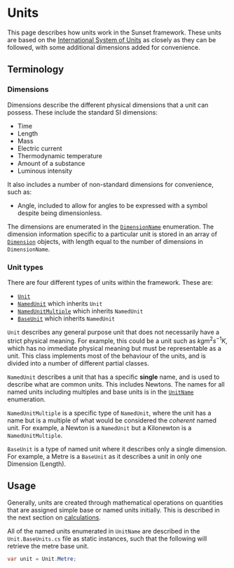 # Units

This page describes how units work in the Sunset framework. These units are based on the [International System of Units](https://en.wikipedia.org/wiki/International_System_of_Units) as closely as they can be followed, with some additional dimensions added for convenience.

## Terminology

### Dimensions

Dimensions describe the different physical dimensions that a unit can possess. These include the standard SI dimensions:

- Time
- Length
- Mass
- Electric current
- Thermodynamic temperature
- Amount of a substance
- Luminous intensity

It also includes a number of non-standard dimensions for convenience, such as:

- Angle, included to allow for angles to be expressed with a symbol despite being dimensionless.

The dimensions are enumerated in the [`DimensionName`](../../api/Northrop.Common.Sunset.Units.DimensionName.yml) enumeration. The dimension information specific to a particular unit is stored in an array of [`Dimension`](../../api/Northrop.Common.Sunset.Units.Dimension.yml) objects, with length equal to the number of dimensions in `DimensionName`.

### Unit types

There are four different types of units within the framework. These are:

- [`Unit`](../../api/Northrop.Common.Sunset.Units.Unit.yml)
- [`NamedUnit`](../../api/Northrop.Common.Sunset.Units.NamedUnit.yml) which inherits `Unit`
- [`NamedUnitMultiple`](../../api/Northrop.Common.Sunset.Units.NamedUnitMultiple.yml) which inherits `NamedUnit`
- [`BaseUnit`](../../api/Northrop.Common.Sunset.Units.NamedUnit.yml) which inherits `NamedUnit`

`Unit` describes any general purpose unit that does not necessarily have a strict physical meaning. For example, this could be a unit such as $kg m^2 s^{-1} K$, which has no immediate physical meaning but must be representable as a unit. This class implements most of the behaviour of the units, and is divided into a number of different partial classes.

`NamedUnit` describes a unit that has a specific **single** name, and is used to describe what are common units. This includes Newtons. The names for all named units including multiples and base units is in the [`UnitName`](../../api/Northrop.Common.Sunset.Units.UnitName.yml) enumeration.

`NamedUnitMultiple` is a specific type of `NamedUnit`, where the unit has a name but is a multiple of what would be considered the _coherent_ named unit. For example, a Newton is a `NamedUnit` but a Kilonewton is a `NamedUnitMultiple`.

`BaseUnit` is a type of named unit where it describes only a single dimension. For example, a Metre is a `BaseUnit` as it describes a unit in only one Dimension (Length).

## Usage

Generally, units are created through mathematical operations on quantities that are assigned simple base or named units initially. This is described in the next section on [calculations](./quantities.md).

All of the named units enumerated in `UnitName` are described in the `Unit.BaseUnits.cs` file as static instances, such that the following will retrieve the metre base unit.

```csharp
var unit = Unit.Metre;
```
